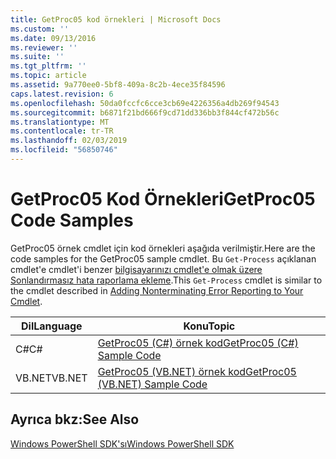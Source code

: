 ```yaml
---
title: GetProc05 kod örnekleri | Microsoft Docs
ms.custom: ''
ms.date: 09/13/2016
ms.reviewer: ''
ms.suite: ''
ms.tgt_pltfrm: ''
ms.topic: article
ms.assetid: 9a770ee0-5bf8-409a-8c2b-4ece35f84596
caps.latest.revision: 6
ms.openlocfilehash: 50da0fccfc6cce3cb69e4226356a4db269f94543
ms.sourcegitcommit: b6871f21bd666f9cd71dd336bb3f844cf472b56c
ms.translationtype: MT
ms.contentlocale: tr-TR
ms.lasthandoff: 02/03/2019
ms.locfileid: "56850746"
---
```

# <a name="getproc05-code-samples"></a><span data-ttu-id="31cba-102">GetProc05 Kod Örnekleri</span><span class="sxs-lookup"><span data-stu-id="31cba-102">GetProc05 Code Samples</span></span>

<span data-ttu-id="31cba-103">GetProc05 örnek cmdlet için kod örnekleri aşağıda verilmiştir.</span><span class="sxs-lookup"><span data-stu-id="31cba-103">Here are the code samples for the GetProc05 sample cmdlet.</span></span> <span data-ttu-id="31cba-104">Bu `Get-Process` açıklanan cmdlet'e cmdlet'i benzer [bilgisayarınızı cmdlet'e olmak üzere Sonlandırmasız hata raporlama ekleme](../cmdlet/adding-non-terminating-error-reporting-to-your-cmdlet.md).</span><span class="sxs-lookup"><span data-stu-id="31cba-104">This `Get-Process` cmdlet is similar to the cmdlet described in [Adding Nonterminating Error Reporting to Your Cmdlet](../cmdlet/adding-non-terminating-error-reporting-to-your-cmdlet.md).</span></span>

|<span data-ttu-id="31cba-105">Dil</span><span class="sxs-lookup"><span data-stu-id="31cba-105">Language</span></span>|<span data-ttu-id="31cba-106">Konu</span><span class="sxs-lookup"><span data-stu-id="31cba-106">Topic</span></span>|
|--------------|-----------|
|<span data-ttu-id="31cba-107">C#</span><span class="sxs-lookup"><span data-stu-id="31cba-107">C#</span></span>|[<span data-ttu-id="31cba-108">GetProc05 (C#) örnek kod</span><span class="sxs-lookup"><span data-stu-id="31cba-108">GetProc05 (C#) Sample Code</span></span>](./getproc05-csharp-sample-code.md)|
|<span data-ttu-id="31cba-109">VB.NET</span><span class="sxs-lookup"><span data-stu-id="31cba-109">VB.NET</span></span>|[<span data-ttu-id="31cba-110">GetProc05 (VB.NET) örnek kod</span><span class="sxs-lookup"><span data-stu-id="31cba-110">GetProc05 (VB.NET) Sample Code</span></span>](./getproc05-vb-net-sample-code.md)|

## <a name="see-also"></a><span data-ttu-id="31cba-111">Ayrıca bkz:</span><span class="sxs-lookup"><span data-stu-id="31cba-111">See Also</span></span>

[<span data-ttu-id="31cba-112">Windows PowerShell SDK'sı</span><span class="sxs-lookup"><span data-stu-id="31cba-112">Windows PowerShell SDK</span></span>](../windows-powershell-reference.md)